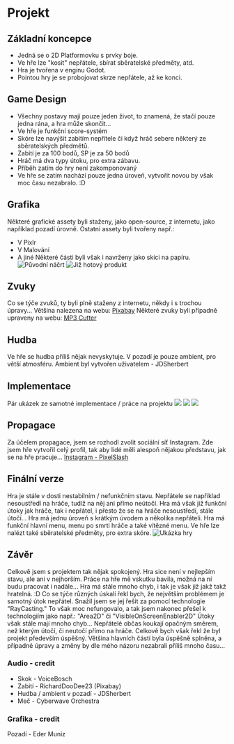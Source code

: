 # Projekt

## Základní koncepce
- Jedná se o 2D Platformovku s prvky boje. 
- Ve hře lze "kosit" nepřátele, sbírat sběratelské předměty, atd.
- Hra je tvořena v enginu Godot.
- Pointou hry je se probojovat skrze nepřátele, až ke konci.

## Game Design
- Všechny postavy mají pouze jeden život, to znamená, že stačí pouze jedna rána, a hra může skončit...
- Ve hře je funkční score-systém
- Skóre lze navýšit zabitím nepřítele či když hráč sebere některý ze sběratelských předmětů.
- Zabití je za 100 bodů, SP je za 50 bodů
- Hráč má dva typy útoku, pro extra zábavu.
- Příběh zatím do hry není zakomponovaný
- Ve hře se zatím nachází pouze jedna úroveň, vytvořit novou by však moc času nezabralo. :D

## Grafika
Některé grafické assety byli staženy, jako open-source, z internetu, jako například pozadí úrovně.
Ostatní assety byli tvořeny např.:
- V Pixlr
- V Malování
- A jiné
Některé části byli však i navrženy jako skici na papíru.
![Původní náčrt](20241101_125336.jpg)
![Již hotový produkt](PixelSlash8.png)

## Zvuky
Co se týče zvuků, ty byli plně staženy z internetu, někdy i s trochou úpravy...
Většina nalezena na webu: [Pixabay](https://pixabay.com/cs/)
Některé zvuky byli případně upraveny na webu: [MP3 Cutter](https://mp3cut.net)

## Hudba
Ve hře se hudba příliš nějak nevyskytuje.
V pozadí je pouze ambient, pro větší atmosféru.
Ambient byl vytvořen uživatelem - JDSherbert

## Implementace
Pár ukázek ze samotné implementace / práce na projektu
![](PixelSlash1.png)
![](PixelSlash2.png)
![](PixelSlash3.png)

## Propagace
Za účelem propagace, jsem se rozhodl zvolit sociální síť Instagram.
Zde jsem hře vytvořil celý profil, tak aby lidé měli alespoň nějakou představu, jak se na hře pracuje...
[Instagram - PixelSlash](https://www.instagram.com/pixelslash5/)

## Finální verze
Hra je stále v dosti nestabilním / nefunkčním stavu. Nepřátele se například nesoustředí na hráče, tudíž na něj ani přímo neútočí.
Hra má však již funkční útoky jak hráče, tak i nepřátel, i přesto že se na hráče nesoustředí, stále útočí...
Hra má jednu úroveň s krátkým úvodem a několika nepřáteli.
Hra má funkční hlavní menu, menu po smrti hráče a také vítězné menu.
Ve hře lze nalézt také sběratelské předměty, pro extra skóre.
![Ukázka hry](PixelSlash7.png)

## Závěr
Celkově jsem s projektem tak nějak spokojený. Hra sice není v nejlepším stavu, ale ani v nejhorším.
Práce na hře mě vskutku bavila, možná na ní budu pracovat i nadále...
Hra má stále mnoho chyb, i tak je však již jakž takž hratelná. :D
Co se týče různých úskalí řekl bych, že největším problémem je samotný útok nepřátel.
Snažil jsem se jej řešit za pomocí technologie "RayCasting."
To však moc nefungovalo, a tak jsem nakonec přešel k technologiím jako např.: "Area2D" či "VisibleOnScreenEnabler2D"
Útoky však stále mají mnoho chyb... 
Nepřátelé občas koukají opačným směrem, než kterým útočí, či neutočí přímo na hráče.
Celkově bych však řekl že byl projekt především úspěšný.
Většina hlavních částí byla úspěšně splněna, a případné úpravy a změny by dle mého názoru nezabrali příliš mnoho času...

### Audio - credit
- Skok - VoiceBosch
- Zabití - RichardDooDee23 (Pixabay)
- Hudba / ambient v pozadí - JDSherbert
- Meč - Cyberwave Orchestra

### Grafika - credit
Pozadí - Eder Muniz
